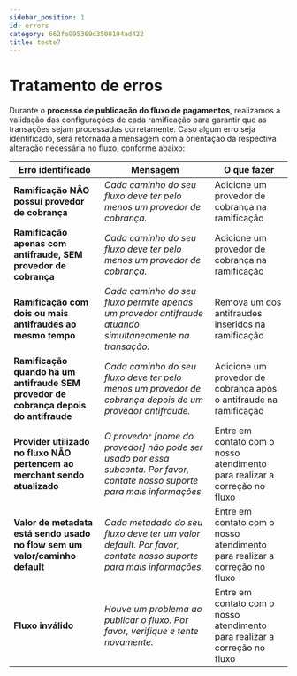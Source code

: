 ```yaml
---
sidebar_position: 1
id: errors
category: 662fa995369d3500194ad422
title: teste7
---
```


# Tratamento de erros

Durante o **processo de publicação do fluxo de pagamentos**, realizamos a validação das configurações de cada ramificação para garantir que as transações sejam processadas corretamente. Caso algum erro seja identificado, será retornada a mensagem com a orientação da respectiva alteração necessária no fluxo, conforme abaixo:

| Erro identificado                                                                     | Mensagem                                                                                                                      | O que fazer                                                                |
| ------------------------------------------------------------------------------------- | ----------------------------------------------------------------------------------------------------------------------------- | -------------------------------------------------------------------------- |
| **Ramificação NÃO possui provedor de cobrança**                                       | _Cada caminho do seu fluxo deve ter pelo menos um provedor de cobrança._                                                      | Adicione um provedor de cobrança na ramificação                            |
| **Ramificação apenas com antifraude, SEM provedor de cobrança**                       | _Cada caminho do seu fluxo deve ter pelo menos um provedor de cobrança._                                                      | Adicione um provedor de cobrança na ramificação                            |
| **Ramificação com dois ou mais antifraudes ao mesmo tempo**                           | _Cada caminho do seu fluxo permite apenas um provedor antifraude atuando simultaneamente na transação._                       | Remova um dos antifraudes inseridos na ramificação                         |
| **Ramificação quando há um antifraude SEM provedor de cobrança depois do antifraude** | _Cada caminho do seu fluxo deve ter pelo menos um provedor de cobrança depois de um provedor antifraude._                     | Adicione um provedor de cobrança após o antifraude na ramificação          |
| **Provider utilizado no fluxo NÃO pertencem ao merchant sendo atualizado**            | _O provedor [nome do provedor] não pode ser usado por essa subconta. Por favor, contate nosso suporte para mais informações._ | Entre em contato com o nosso atendimento para realizar a correção no fluxo |
| **Valor de metadata está sendo usado no flow sem um valor/caminho default**           | _Cada metadado do seu fluxo deve ter um valor default. Por favor, contate nosso suporte para mais informações._               | Entre em contato com o nosso atendimento para realizar a correção no fluxo |
| **Fluxo inválido**                                                                    | _Houve um problema ao publicar o fluxo. Por favor, verifique e tente novamente._                                              | Entre em contato com o nosso atendimento para realizar a correção no fluxo |
